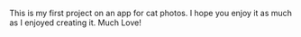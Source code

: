 This is my first project on an app for cat photos. I hope you enjoy it as much as I enjoyed creating it. Much Love!
